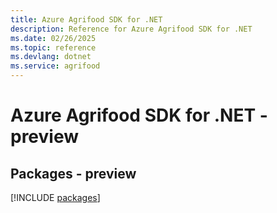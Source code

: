 ```yaml
---
title: Azure Agrifood SDK for .NET
description: Reference for Azure Agrifood SDK for .NET
ms.date: 02/26/2025
ms.topic: reference
ms.devlang: dotnet
ms.service: agrifood
---
```

# Azure Agrifood SDK for .NET - preview
## Packages - preview
[!INCLUDE [packages](agrifood-index.md)]